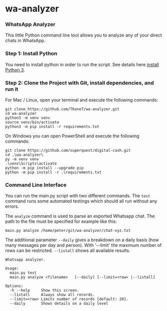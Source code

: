 # wa-analyzer

### WhatsApp Analyzer
This little Python command line tool allows you to analyze any of your direct chats in WhatsApp.

### Step 1: Install Python
You need to install python in order to run the script. See details here [install Python 3](https://docs.python-guide.org/starting/installation/).
### Step 2: Clone the Project with Git, install dependencies, and run it

For Mac / Linux, open your terminal and execute the following commands:

```
git clone https://github.com/TKone7/wa-analyzer.git
cd wa-analyzer
python3 -m venv venv
source venv/bin/activate
python3 -m pip install -r requirements.txt
```
On Windows you can open PowerShell and execute the following commands:

```
git clone https://github.com/superquest/digital-cash.git
cd .\wa-analyzer\
py -m venv venv
.\venv\Scripts\activate
python -m pip install --upgrade pip
python -m pip install -r .\requirements.txt
```

### Command Line Interface
You can run the main.py script with two different commands. The `test` command runs some automated testings which should all run without any errors.

The `analyze` command is used to parse an exported Whatsapp chat. The path to the file must be specified for example like this:
```
main.py analyze /home/peter/git/wa-analyzer/chat-xyz.txt
```
The additional parameter `--daily` gives a breakdown on a daily basis (how many messages per day and person). With '--limit' the maximum number of rows can be restricted. `--listall` shows all available results.
```
Whatsapp analyzer.

Usage:
  main.py test
  main.py analyze <filename>   [--daily] [--limit=<row> |--listall]

Options:
  -h --help     Show this screen.
  --listall     Always show all records.
  --limit=<row> Limits number of records [default: 20].
  --daily       Shows details on a daily level
```
